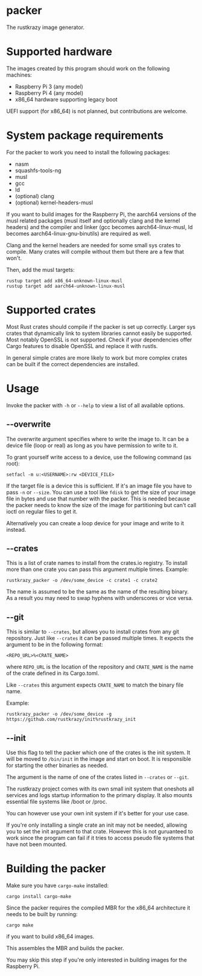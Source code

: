 # packer

The rustkrazy image generator.

# Supported hardware

The images created by this program should work on the following machines:

* Raspberry Pi 3 (any model)
* Raspberry Pi 4 (any model)
* x86_64 hardware supporting legacy boot

UEFI support (for x86_64) is not planned, but contributions are welcome.

# System package requirements

For the packer to work you need to install the following packages:

* nasm
* squashfs-tools-ng
* musl
* gcc
* ld
* (optional) clang
* (optional) kernel-headers-musl

If you want to build images for the Raspberry Pi, the aarch64 versions
of the musl related packages (musl itself and optionally clang and the kernel headers)
and the compiler and linker (gcc becomes aarch64-linux-musl, ld becomes aarch64-linux-gnu-binutils)
are required as well.

Clang and the kernel headers are needed for some small sys crates to compile.
Many crates will compile without them but there are a few that won't.

Then, add the musl targets:

```
rustup target add x86_64-unknown-linux-musl
rustup target add aarch64-unknown-linux-musl
```

# Supported crates

Most Rust crates should compile if the packer is set up correctly.
Larger sys crates that dynamically link to system libraries
cannot easily be supported. Most notably OpenSSL is not supported.
Check if your dependencies offer Cargo features to disable OpenSSL
and replace it with rustls.

In general simple crates are more likely to work
but more complex crates can be built if the correct dependencies are installed.

# Usage

Invoke the packer with `-h` or `--help` to view a list of all available options.

## --overwrite

The overwrite argument specifies where to write the image to.
It can be a device file (loop or real) as long as you have permission
to write to it.

To grant yourself write access to a device, use the following command (as root):

```
setfacl -m u:<USERNAME>:rw <DEVICE_FILE>
```

If the target file is a device this is sufficient. If it's an image file
you have to pass `-n` or `--size`. You can use a tool like `fdisk`
to get the size of your image file in bytes and use that number with the packer.
This is needed because the packer needs to know the size of the image
for partitioning but can't call ioctl on regular files to get it.

Alternatively you can create a loop device for your image
and write to it instead.

## --crates

This is a list of crate names to install from the crates.io registry.
To install more than one crate you can pass this argument multiple times.
Example:

```
rustkrazy_packer -o /dev/some_device -c crate1 -c crate2
```

The name is assumed to be the same as the name of the resulting binary.
As a result you may need to swap hyphens with underscores or vice versa.

## --git

This is similar to `--crates`, but allows you to install crates
from any git repository. Just like `--crates` it can be passed
multiple times. It expects the argument to be in the following format:

```
<REPO_URL>%<CRATE_NAME>
```

where `REPO_URL` is the location of the repository
and `CRATE_NAME` is the name of the crate defined in its Cargo.toml.

Like `--crates` this argument expects `CRATE_NAME` to match the binary file name.

Example:

```
rustkrazy_packer -o /dev/some_device -g https://github.com/rustkrazy/init%rustkrazy_init
```

## --init

Use this flag to tell the packer which one of the crates is the init system.
It will be moved to `/bin/init` in the image and start on boot.
It is responsible for starting the other binaries as needed.

The argument is the name of one of the crates listed in `--crates`
or `--git`.

The rustkrazy project comes with its own small init system
that oneshots all services and logs startup information
to the primary display. It also mounts essential file systems
like /boot or /proc.

You can however use your own init system if it's better for your use case.

If you're only installing a single crate an init may not be needed,
allowing you to set the init argument to that crate.
However this is not guruanteed to work since the program can fail
if it tries to access pseudo file systems that have not been mounted.

# Building the packer

Make sure you have `cargo-make` installed:

```
cargo install cargo-make
```

Since the packer requires the compiled MBR for the x86_64 architecture
it needs to be built by running:

```
cargo make
```

if you want to build x86_64 images.

This assembles the MBR and builds the packer.

You may skip this step if you're only interested in building images
for the Raspberry Pi.
